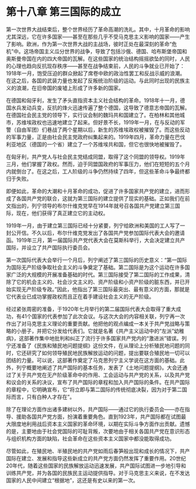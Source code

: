 # 第十八章 第三国际的成立

第一次世界大战结束后，整个世界经历了革命高潮的洗礼。其中，十月革命的影响尤其深远，它在许多国家——甚至在那些几乎不受马克思主义影响的国家——产生了影响。欧洲，作为第一次世界大战的主战场，彼时正处在最深刻的革命“危机”中。这场帝国主义瓜分世界的战争，导致了包括沙俄、德国、哈布斯堡帝国和奥斯曼帝国在内的四大帝国的瓦解。在这些国家的统治结构摇摇欲坠的同时，人民的心理也趋向反抗现存秩序——甚至在战争结束前，人民的斗争就业已开始了：1918年一月，饱受压迫的群众掀起了席卷中欧的政治性罢工和反战示威的浪潮。在这之后，各国的武装力量也发起了反叛统治阶级的运动。与此同时出现的民族主义的浪潮，在旧帝国的废墟上形成了许多新的国家。

在德国和匈牙利，发生了矛头直指资本主义社会结构的革命。1918年十一月，德国水兵发动兵变，反抗的烽火迅速传遍了整个德国，这导致了德意志帝国的瓦解。在德国社会民主党的领导下，实行议会制的魏玛共和国建立了。在柏林和其他城市，苏维埃政权也迅速地建立了起来。但好景不长，1919年一月，在与反动的军警（自由军团）们巷战了两个星期以后，新生的苏维埃政权被摧毁了。而这些反动的军事力量，正是由社会民主党政府纠集起来的。1919年四月，革命力量在巴伐利亚地区（德国的一个省）建立了一个苏维埃共和国，但它也很快地被摧毁了。

在匈牙利，共产党人与社会民主党结成同盟，取得了这个同盟的领导权。1919年三月，他们掌握了政权。然而，迫于同盟国政府的军事压力，他们在短短的五个月内就倒台了。在这之后，工人阶级的斗争仍然持续了四年，但这些革命斗争最终都归于失败。

即便如此，革命的大潮和十月革命的成功，促进了许多国家共产党的建立，进而形成了各国共产党的联合，这就为第三国际的建立提供了现实的基础。正如我们在前文指出的，列宁领导的布尔什维克党早在1914年就号召各国共产党建立第三国际，现在，他们获得了真正建立它的主动权。

1919年一月，由于建立第三国际已经十分紧要，列宁给欧洲和美国的工人写了一封公开信。不久以后，布尔什维克党发出了各国共产党参加国际代表大会的邀请函。1919年三月，第一届国际共产党代表大会在莫斯科举行，大会决定建立共产国际，并设立了共产国际执行委员会。

第一次国际代表大会举行一个月后，列宁阐述了第三国际的历史意义：“第一国际为国际无产阶级争取社会主义的斗争奠定了基础。第二国际是为这个运动在许多国家广泛的大规模的开展准备基础的时代。第三国际接受了第二国际的工作成果，清除了它的机会主义的、社会沙文主义的、资产阶级和小资产阶级的脏东西，并已开始实现无产阶级专政。”因此，他指出了第三国际最突出、最有意义的方面，那就是它代表业已成功掌握政权而且正在着手建设社会主义的无产阶级。

经过紧张周密的准备，于1920年七月举行的第二届国际代表大会取得了重大成功，有41个国家的代表参加了此次会议。与这次大会的内容相关联，列宁再一次作出了对马克思主义理论的重要贡献。他把他的观点编成一本关于共产党战略与策略的小册子，并把它分发给代表们。它就是名著《共产主义运动中的“左派”幼稚病》，这部著作集中地批判和纠正了流行于许多国家共产党内的“激进派”错误。列宁还准备了《民族和殖民地问题提纲》这份文件，在从理论上分析殖民地问题的同时，它还研究了如何领导殖民地民族解放运动的问题，提出要联合殖民地一切可以团结的力量。可以说，这部著作奠定了马克思列宁主义学说在这方面的基础。此外，列宁概要地阐述了共产国际的基本任务，发表了《土地问题提纲》。大会还通过了关于共产党在无产阶级革命中的作用、工会运动与共产党的关系，以及共产党和议会的关系的决议，宣布了共产国际的章程和加入共产国际的条件。在共产国际的章程中，它明确宣布，它“将立即与第二国际的传统彻底决裂，因为对于第二国际而言，只有白种人才存在”。

除了在理论方面作出诸多建树以外，共产国际——通过它的执行委员会——亦在指导、援助各国共产党方面，扮演着重要角色。直到1923年，共产国际都在试图最大限度地利用战后资本主义国家的革命环境，以期在实际斗争方面作出贡献。遗憾的是，主要地由于社会党国际的可耻背叛，次要地由于相关各国共产党在意识形态与组织机构方面的缺陷，社会革命在这些资本主义国家中都没能取得成功。

尽管如此，在殖民地、半殖民地的共产党如雨后春笋般出现和成长的情况下，共产国际在建立、发展和指导这些新成立的共产党方面仍然发挥了重要作用。20世纪20年代，随着这些国家的民族解放运动迅速发展，共产国际试图进一步地引导和训练共产党，并为各国的民族民主运动提供指导。对于马克思主义来说，在不发达国家的人民中间建立“根据地”，这还是有史以来的第一次。